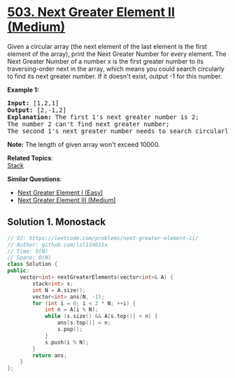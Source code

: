 # [503. Next Greater Element II (Medium)](https://leetcode.com/problems/next-greater-element-ii/)

<p>
Given a circular array (the next element of the last element is the first element of the array), print the Next Greater Number for every element. The Next Greater Number of a number x is the first greater number to its traversing-order next in the array, which means you could search circularly to find its next greater number. If it doesn't exist, output -1 for this number.
</p>

<p><b>Example 1:</b><br>
</p><pre><b>Input:</b> [1,2,1]
<b>Output:</b> [2,-1,2]
<b>Explanation:</b> The first 1's next greater number is 2; <br>The number 2 can't find next greater number; <br>The second 1's next greater number needs to search circularly, which is also 2.
</pre>
<p></p>

<p><b>Note:</b>
The length of given array won't exceed 10000.
</p>

**Related Topics**:  
[Stack](https://leetcode.com/tag/stack/)

**Similar Questions**:
* [Next Greater Element I (Easy)](https://leetcode.com/problems/next-greater-element-i/)
* [Next Greater Element III (Medium)](https://leetcode.com/problems/next-greater-element-iii/)

## Solution 1. Monostack

```cpp
// OJ: https://leetcode.com/problems/next-greater-element-ii/
// Author: github.com/lzl124631x
// Time: O(N)
// Space: O(N)
class Solution {
public:
    vector<int> nextGreaterElements(vector<int>& A) {
        stack<int> s;
        int N = A.size();
        vector<int> ans(N, -1);
        for (int i = 0; i < 2 * N; ++i) {
            int n = A[i % N];
            while (s.size() && A[s.top()] < n) {
                ans[s.top()] = n;
                s.pop();
            }
            s.push(i % N);
        }
        return ans;
    }
};
```